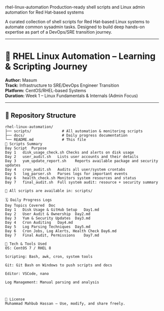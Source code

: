 rhel-linux-automation
 Production-ready shell scripts and Linux admin automation for Red Hat-based systems

 A curated collection of shell scripts for Red Hat-based Linux systems to automate common sysadmin tasks.
Designed to build deep hands-on expertise as part of a DevOps/SRE transition journey.

---
# 🚀 RHEL Linux Automation – Learning & Scripting Journey

**Author:** Masum  
**Track:** Infrastructure to SRE/DevOps Engineer Transition  
**Platform:** CentOS/RHEL-based Systems  
**Duration:** Week 1 – Linux Fundamentals & Internals (Admin Focus)

---

## 📁 Repository Structure

```text
rhel-linux-automation/
├── scripts/              # All automation & monitoring scripts
├── docs/                 # Daily progress documentation
└── README.md             # This file
📜 Scripts Summary
Day	Script	Purpose
Day 1	disk_usage_check.sh	Checks and alerts on disk usage
Day 2	user_audit.sh	Lists user accounts and their details
Day 3	yum_update_report.sh	Reports available package and security updates
Day 4	cron_audit.sh	Audits all user/system crontabs
Day 5	log_parser.sh	Parses logs for important events
Day 6	health_check.sh	Monitors system resources and status
Day 7	final_audit.sh	Full system audit: resource + security summary

📂 All scripts are available in: scripts/

🗓️ Daily Progress Logs
Day	Topics Covered	Doc
Day 1	Disk Usage & GitHub Setup	Day1.md
Day 2	User Audit & Ownership	Day2.md
Day 3	Yum & Security Updates	Day3.md
Day 4	Cron Auditing	Day4.md
Day 5	Log Parsing Techniques	Day5.md
Day 6	Cron Jobs, Log Alerts, Health Check	Day6.md
Day 7	Final Audit, Permissions	Day7.md

🔧 Tech & Tools Used
OS: CentOS 7 / RHEL 8

Scripting: Bash, awk, cron, system tools

Git: Git Bash on Windows to push scripts and docs

Editor: VSCode, nano

Log Management: Manual parsing and analysis



📌 License
Muhammad Mahbub Hassan – Use, modify, and share freely.
